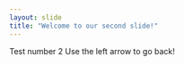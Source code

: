 ```yaml
---
layout: slide
title: "Welcome to our second slide!"
---
```

Test number 2
Use the left arrow to go back!
